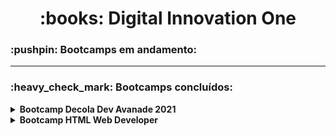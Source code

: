 <h1 align="center"> :books: Digital Innovation One </h1>

<h3> :pushpin: Bootcamps em andamento: </h3>

<hr>

<h3> :heavy_check_mark: Bootcamps concluídos: </h3>
<details>
    <summary><strong>Bootcamp Decola Dev Avanade 2021</strong></summary>
    <p>Decola Dev é uma combinação de jornada de aceleração e programa de estágio onde os talentos poderão fazer parte de um Bootcamp com mais de 80 horas de duração para se prepararem para o processo seletivo de estágio da Avanade, uma empresa global, joint venture da Microsoft e Accenture, que faz a tecnologia acontecer. <br>
    <a href="https://web.digitalinnovation.one/track/decola-dev-avanade-2021?tab=path" target="_blank">Acesse o bootcamp.</a> </p>
</details>

<details>
    <summary><strong>Bootcamp HTML Web Developer</strong></summary>
    <p>Aprenda a programar páginas de internet e desenvolver websites utilizando HTML, CSS e JavaScript para iniciar sua trajetória profissional em desenvolvimento web front-end. <br>
    <a href="https://web.digitalinnovation.one/track/html-web-developer?tab=path" target="_blank">Acesse o bootcamp.</a> </p>
</details>
